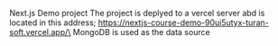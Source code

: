 Next.js Demo project
The project is deplyed to a vercel server abd is located in this address; https://nextjs-course-demo-90ui5utyx-turan-soft.vercel.app/\
MongoDB is used as the data source
